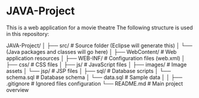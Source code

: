 # JAVA-Project
This is a web application for a movie theatre 
The following structure is used in this repository:

JAVA-Project/
│
├── src/                     # Source folder (Eclipse will generate this)
│   └── (Java packages and classes will go here)
│
├── WebContent/              # Web application resources
│   ├── WEB-INF/             # Configuration files (web.xml)
│   ├── css/                 # CSS files
│   ├── js/                  # JavaScript files
│   ├── images/              # Image assets
│   └── jsp/                 # JSP files
│
├── sql/                     # Database scripts
│   └── schema.sql           # Database schema
│   └── data.sql             # Sample data
│
│
├── .gitignore               # Ignored files configuration
└── README.md                # Main project overview 
